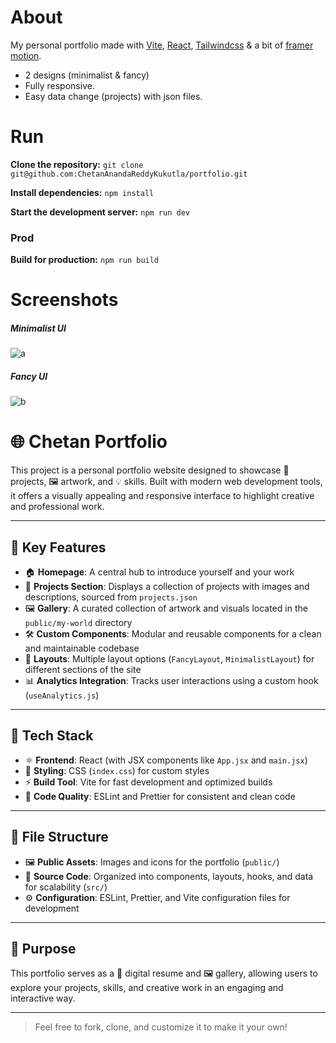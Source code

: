 # About

My personal portfolio made with [Vite](https://vite.dev/), [React](https://react.dev/), [Tailwindcss](https://tailwindcss.com/) & a bit of [framer motion](https://motion.dev/).

- 2 designs (minimalist & fancy)
- Fully responsive.
- Easy data change (projects) with json files.

# Run

**Clone the repository:**
`git clone git@github.com:ChetanAnandaReddyKukutla/portfolio.git`

**Install dependencies:**
`npm install`

**Start the development server:**
`npm run dev`

### Prod

**Build for production:**
`npm run build`

# Screenshots
##### Minimalist UI
![a](https://i.imgur.com/QDv5C8c.png)

##### Fancy UI
![b](https://i.imgur.com/amsed2f.png)

# 🌐 Chetan Portfolio

This project is a personal portfolio website designed to showcase 🎨 projects, 🖼️ artwork, and 💡 skills. Built with modern web development tools, it offers a visually appealing and responsive interface to highlight creative and professional work.

---

## 🚀 Key Features

- 🏠 **Homepage**: A central hub to introduce yourself and your work  
- 🧩 **Projects Section**: Displays a collection of projects with images and descriptions, sourced from `projects.json`  
- 🖼️ **Gallery**: A curated collection of artwork and visuals located in the `public/my-world` directory  
- 🛠️ **Custom Components**: Modular and reusable components for a clean and maintainable codebase  
- 🧱 **Layouts**: Multiple layout options (`FancyLayout`, `MinimalistLayout`) for different sections of the site  
- 📊 **Analytics Integration**: Tracks user interactions using a custom hook (`useAnalytics.js`)

---

## 🧰 Tech Stack

- ⚛️ **Frontend**: React (with JSX components like `App.jsx` and `main.jsx`)  
- 🎨 **Styling**: CSS (`index.css`) for custom styles  
- ⚡ **Build Tool**: Vite for fast development and optimized builds  
- 🧹 **Code Quality**: ESLint and Prettier for consistent and clean code

---

## 📁 File Structure

- 🖼️ **Public Assets**: Images and icons for the portfolio (`public/`)  
- 🧩 **Source Code**: Organized into components, layouts, hooks, and data for scalability (`src/`)  
- ⚙️ **Configuration**: ESLint, Prettier, and Vite configuration files for development

---

## 🎯 Purpose

This portfolio serves as a 💼 digital resume and 🖼️ gallery, allowing users to explore your projects, skills, and creative work in an engaging and interactive way.

---

> Feel free to fork, clone, and customize it to make it your own!
